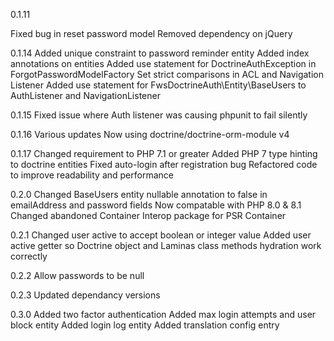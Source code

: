 0.1.11

Fixed bug in reset password model
Removed dependency on jQuery

0.1.14
Added unique constraint to password reminder entity
Added index annotations on entities
Added use statement for DoctrineAuthException in ForgotPasswordModelFactory
Set strict comparisons in ACL and Navigation Listener
Added use statement for FwsDoctrineAuth\Entity\BaseUsers to AuthListener and NavigationListener

0.1.15
Fixed issue where Auth listener was causing phpunit to fail silently

0.1.16
Various updates
Now using doctrine/doctrine-orm-module v4

0.1.17
Changed requirement to PHP 7.1 or greater
Added PHP 7 type hinting to doctrine entities
Fixed auto-login after registration bug
Refactored code to improve readability and performance

0.2.0
Changed BaseUsers entity nullable annotation to false in emailAddress and password fields
Now compatable with PHP 8.0 & 8.1
Changed abandoned Container Interop package for PSR Container

0.2.1
Changed user active to accept boolean or integer value
Added user active getter so Doctrine object and Laminas class methods hydration work correctly

0.2.2
Allow passwords to be null

0.2.3
Updated dependancy versions

0.3.0
Added two factor authentication
Added max login attempts and user block entity
Added login log entity
Added translation config entry